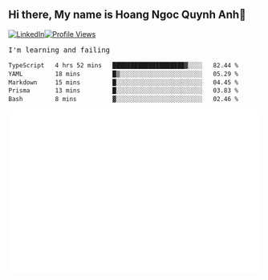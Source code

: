 ## Hi there, My name is Hoang Ngoc Quynh Anh👋

[![LinkedIn](https://img.shields.io/badge/LinkedIn-0077B5?style=flat&logo=linkedin&logoColor=white)](https://www.linkedin.com/in/quynhanh572004/)[![Profile Views](https://komarev.com/ghpvc/?username=quynhanhhoang572004&color=blue&style=flat-square)](https://github.com/quynhanhhoang572004)  

<samp> I'm learning and failing <samp> 




<!--START_SECTION:waka-->

```txt
TypeScript   4 hrs 52 mins   ████████████████████▓░░░░   82.44 %
YAML         18 mins         █▒░░░░░░░░░░░░░░░░░░░░░░░   05.29 %
Markdown     15 mins         █░░░░░░░░░░░░░░░░░░░░░░░░   04.45 %
Prisma       13 mins         █░░░░░░░░░░░░░░░░░░░░░░░░   03.83 %
Bash         8 mins          ▓░░░░░░░░░░░░░░░░░░░░░░░░   02.46 %
```

<!--END_SECTION:waka-->

![Full-year Contribution Calendar](https://github.com/quynhanhhoang572004/quynhanhhoang572004/blob/main/metrics.plugin.isocalendar.fullyear.svg)

